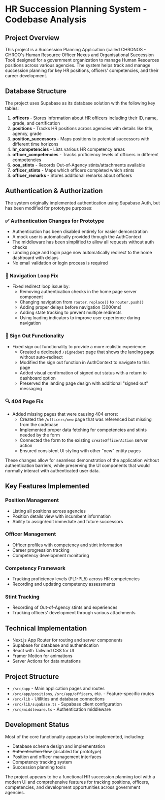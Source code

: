 # HR Succession Planning System - Codebase Analysis

## Project Overview
This project is a Succession Planning Application (called CHRONOS - CHROO's Human Resource Officer Nexus and Organisational Succession Tool) designed for a government organization to manage Human Resources positions across various agencies. The system helps track and manage succession planning for key HR positions, officers' competencies, and their career development.

## Database Structure
The project uses Supabase as its database solution with the following key tables:

1. **officers** - Stores information about HR officers including their ID, name, grade, and certification
2. **positions** - Tracks HR positions across agencies with details like title, agency, grade
3. **position_successors** - Maps positions to potential successors with different time horizons
4. **hr_competencies** - Lists various HR competency areas
5. **officer_competencies** - Tracks proficiency levels of officers in different competencies
6. **ooa_stints** - Records Out-of-Agency stints/attachments available
7. **officer_stints** - Maps which officers completed which stints
8. **officer_remarks** - Stores additional remarks about officers

## Authentication & Authorization
The system originally implemented authentication using Supabase Auth, but has been modified for prototype purposes:

### ✅ Authentication Changes for Prototype
- Authentication has been disabled entirely for easier demonstration
- A mock user is automatically provided through the AuthContext
- The middleware has been simplified to allow all requests without auth checks
- Landing page and login page now automatically redirect to the home dashboard with delays
- No email validation or login process is required

### 🔄 Navigation Loop Fix
- Fixed redirect loop issue by:
  - Removing authentication checks in the home page server component
  - Changing navigation from `router.replace()` to `router.push()`
  - Adding proper delays before navigation (3000ms)
  - Adding state tracking to prevent multiple redirects
  - Using loading indicators to improve user experience during navigation

### 👤 Sign Out Functionality
- Fixed sign out functionality to provide a more realistic experience:
  - Created a dedicated `/signedout` page that shows the landing page without auto-redirect
  - Modified the sign out function in AuthContext to navigate to this page
  - Added visual confirmation of signed out status with a return to dashboard option
  - Preserved the landing page design with additional "signed out" messaging

### 🔍 404 Page Fix
- Added missing pages that were causing 404 errors:
  - Created the `/officers/new` page that was referenced but missing from the codebase
  - Implemented proper data fetching for competencies and stints needed by the form
  - Connected the form to the existing `createOfficerAction` server action
  - Ensured consistent UI styling with other "new" entity pages

These changes allow for seamless demonstration of the application without authentication barriers, while preserving the UI components that would normally interact with authenticated user data.

## Key Features Implemented

### Position Management
- Listing all positions across agencies
- Position details view with incumbent information
- Ability to assign/edit immediate and future successors

### Officer Management
- Officer profiles with competency and stint information
- Career progression tracking
- Competency development monitoring

### Competency Framework
- Tracking proficiency levels (PL1-PL5) across HR competencies
- Recording and updating competency assessments

### Stint Tracking
- Recording of Out-of-Agency stints and experiences
- Tracking officers' development through various attachments

## Technical Implementation
- Next.js App Router for routing and server components
- Supabase for database and authentication
- React with Tailwind CSS for UI
- Framer Motion for animations
- Server Actions for data mutations

## Project Structure
- `/src/app` - Main application pages and routes
- `/src/app/positions`, `/src/app/officers`, etc. - Feature-specific routes
- `/src/lib` - Utilities and database connections
- `/src/lib/supabase.ts` - Supabase client configuration
- `/src/middleware.ts` - Authentication middleware

## Development Status
Most of the core functionality appears to be implemented, including:
- Database schema design and implementation
- ~~Authentication flow~~ (disabled for prototype)
- Position and officer management interfaces
- Competency tracking system
- Succession planning tools

The project appears to be a functional HR succession planning tool with a modern UI and comprehensive features for tracking positions, officers, competencies, and development opportunities across government agencies.

